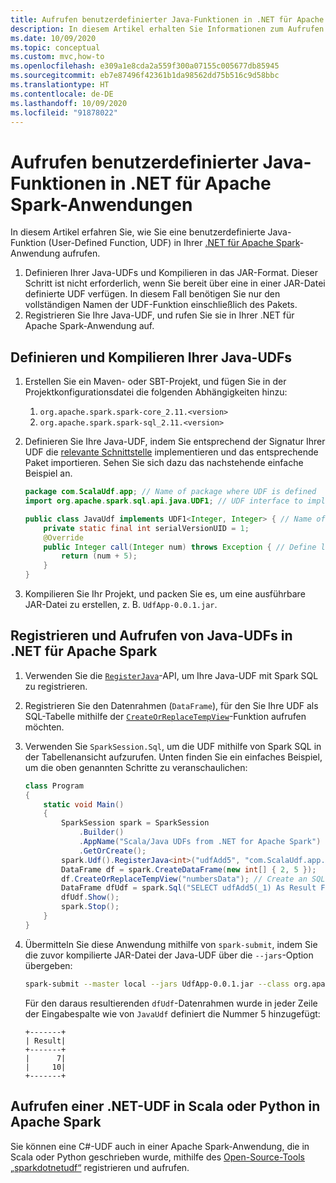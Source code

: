```yaml
---
title: Aufrufen benutzerdefinierter Java-Funktionen in .NET für Apache Spark-Anwendungen
description: In diesem Artikel erhalten Sie Informationen zum Aufrufen benutzerdefinierter Java-Funktionen in einer .NET für Apache Spark-Anwendung.
ms.date: 10/09/2020
ms.topic: conceptual
ms.custom: mvc,how-to
ms.openlocfilehash: e309a1e8cda2a559f300a07155c005677db85945
ms.sourcegitcommit: eb7e87496f42361b1da98562dd75b516c9d58bbc
ms.translationtype: HT
ms.contentlocale: de-DE
ms.lasthandoff: 10/09/2020
ms.locfileid: "91878022"
---
```

# <a name="call-a-java-udf-from-your-net-for-apache-spark-application"></a>Aufrufen benutzerdefinierter Java-Funktionen in .NET für Apache Spark-Anwendungen

In diesem Artikel erfahren Sie, wie Sie eine benutzerdefinierte Java-Funktion (User-Defined Function, UDF) in Ihrer [.NET für Apache Spark](https://github.com/dotnet/spark)-Anwendung aufrufen.

1. Definieren Ihrer Java-UDFs und Kompilieren in das JAR-Format. Dieser Schritt ist nicht erforderlich, wenn Sie bereit über eine in einer JAR-Datei definierte UDF verfügen. In diesem Fall benötigen Sie nur den vollständigen Namen der UDF-Funktion einschließlich des Pakets.
2. Registrieren Sie Ihre Java-UDF, und rufen Sie sie in Ihrer .NET für Apache Spark-Anwendung auf.

## <a name="define-and-compile-your-java-udfs"></a>Definieren und Kompilieren Ihrer Java-UDFs

1. Erstellen Sie ein Maven- oder SBT-Projekt, und fügen Sie in der Projektkonfigurationsdatei die folgenden Abhängigkeiten hinzu:
    1. `org.apache.spark.spark-core_2.11.<version>`
    2. `org.apache.spark.spark-sql_2.11.<version>`
2. Definieren Sie Ihre Java-UDF, indem Sie entsprechend der Signatur Ihrer UDF die [relevante Schnittstelle](https://github.com/apache/spark/blob/master/sql/core/src/main/java/org/apache/spark/sql/api/java/UDF1.java) implementieren und das entsprechende Paket importieren. Sehen Sie sich dazu das nachstehende einfache Beispiel an.

    ```java
    package com.ScalaUdf.app; // Name of package where UDF is defined
    import org.apache.spark.sql.api.java.UDF1; // UDF interface to implement

    public class JavaUdf implements UDF1<Integer, Integer> { // Name of the Java UDF
        private static final int serialVersionUID = 1;
        @Override
        public Integer call(Integer num) throws Exception { // Define logic of UDF
            return (num + 5);
        }
    }
    ```

3. Kompilieren Sie Ihr Projekt, und packen Sie es, um eine ausführbare JAR-Datei zu erstellen, z. B. `UdfApp-0.0.1.jar`.

## <a name="register-and-call-java-udfs-in-net-for-apache-spark"></a>Registrieren und Aufrufen von Java-UDFs in .NET für Apache Spark

1. Verwenden Sie die [`RegisterJava`](https://github.com/dotnet/spark/blob/8dcdcdc7c60d5f42cba5a90f1346d854ab5bf7bb/src/csharp/Microsoft.Spark/Sql/UDFRegistration.cs#L424)-API, um Ihre Java-UDF mit Spark SQL zu registrieren.
2. Registrieren Sie den Datenrahmen (`DataFrame`), für den Sie Ihre UDF als SQL-Tabelle mithilfe der [`CreateOrReplaceTempView`](https://github.com/dotnet/spark/blob/master/src/csharp/Microsoft.Spark/Sql/DataFrame.cs#L982)-Funktion aufrufen möchten.
3. Verwenden Sie `SparkSession.Sql`, um die UDF mithilfe von Spark SQL in der Tabellenansicht aufzurufen.
Unten finden Sie ein einfaches Beispiel, um die oben genannten Schritte zu veranschaulichen:

    ```csharp
    class Program
    {
        static void Main()
        {
            SparkSession spark = SparkSession
                .Builder()
                .AppName("Scala/Java UDFs from .NET for Apache Spark")
                .GetOrCreate();
            spark.Udf().RegisterJava<int>("udfAdd5", "com.ScalaUdf.app.JavaUdf"); // Register your Java UDF as 'udfAdd5'
            DataFrame df = spark.CreateDataFrame(new int[] { 2, 5 });
            df.CreateOrReplaceTempView("numbersData"); // Create an SQL table from the DataFrame `df`
            DataFrame dfUdf = spark.Sql("SELECT udfAdd5(_1) As Result FROM numbersData"); // Call the registered UDF on the table
            dfUdf.Show();
            spark.Stop();
        }
    }
    ```

4. Übermitteln Sie diese Anwendung mithilfe von `spark-submit`, indem Sie die zuvor kompilierte JAR-Datei der Java-UDF über die `--jars`-Option übergeben:

    ```bash
    spark-submit --master local --jars UdfApp-0.0.1.jar --class org.apache.spark.deploy.dotnet.DotnetRunner microsoft-spark-3.0.x-0.12.1.jar InterRuntimeUDFs.exe
    ```

    Für den daraus resultierenden `dfUdf`-Datenrahmen wurde in jeder Zeile der Eingabespalte wie von `JavaUdf` definiert die Nummer 5 hinzugefügt:

    ```text
    +-------+
    | Result|
    +-------+
    |      7|
    |     10|
    +-------+
    ```

## <a name="call-net-udf-from-scala-or-python-in-apache-spark"></a>Aufrufen einer .NET-UDF in Scala oder Python in Apache Spark

Sie können eine C#-UDF auch in einer Apache Spark-Anwendung, die in Scala oder Python geschrieben wurde, mithilfe des [Open-Source-Tools „sparkdotnetudf“](https://github.com/imback82/sparkdotnetudf) registrieren und aufrufen.
